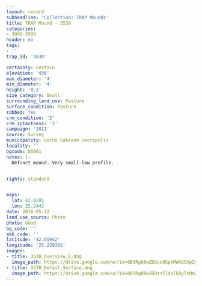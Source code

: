 ```yaml
---
layout: record
subheadline: 'Collection: TRAP Mounds'
title: TRAP Mound - 3530
categories:
- 3000-3999
header: no
tags:
- ''
trap_id: '3530'

certainty: Certain
elevation: '436'
max_diameter: '4'
min_diameter: '4'
height: '0.2'
size_category: Small
surrounding_land_use: Pasture
surface_condition: Pasture
robbed: Yes
crm_condition: '2'
crm_intactness: '2'
campaign: '2011'
source: Survey
municipality: Gorno Sahrane necropolis
locality: ''
bgcode: DS001
notes: |-
  Defunct mound. Very small-low profile.


rights: standard


maps:
  lat: 42.6285
  lon: 25.2442
date: 2018-05-22
land_use_source: Photo
photo: Good
bg_code: ''
akb_code: ''
latitude: '42.65942'
longitude: '25.220302'
images:
- title: 3530_Overview_E.dng
  image_path: https://drive.google.com/uc?id=0B3Rg88wZDQscdGpkMWhGSXpZcEk
- title: 3530_Detail_Surface.dng
  image_path: https://drive.google.com/uc?id=0B3Rg88wZDQscSldvTk0yTzNmZVk
---
```

